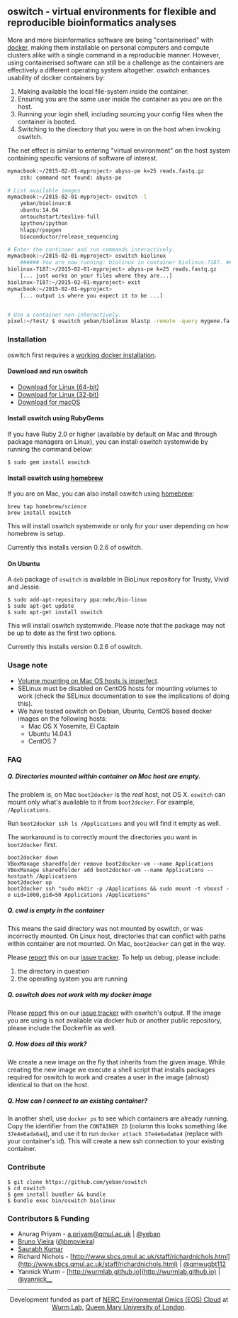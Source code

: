 ## oswitch - virtual environments for flexible and reproducible bioinformatics analyses

More and more bioinformatics software are being "containerised" with [docker](http://docker.io/), making them installable on personal computers and compute clusters alike with a single command in a reproducible manner. However, using containerised software can still be a challenge as the containers are effectively a different operating system altogether.
oswitch enhances usability of docker containers by:

1. Making available the local file-system inside the container.
2. Ensuring you are the same user inside the container as you
   are on the host.
3. Running your login shell, including sourcing your config
   files when the container is booted.
4. Switching to the directory that you were in on the host
   when invoking oswitch.

The net effect is similar to entering "virtual environment"
on the host system containing specific versions of software
of interest.

```bash
mymacbook:~/2015-02-01-myproject> abyss-pe k=25 reads.fastq.gz
    zsh: command not found: abyss-pe

# List available images.
mymacbook:~/2015-02-01-myproject> oswitch -l
    yeban/biolinux:8
    ubuntu:14.04
    ontouchstart/texlive-full
    ipython/ipython
    hlapp/rpopgen
    bioconductor/release_sequencing

# Enter the continaer and run commands interactively.
mymacbook:~/2015-02-01-myproject> oswitch biolinux
    ###### You are now running: biolinux in container biolinux-7187. ######
biolinux-7187:~/2015-02-01-myproject> abyss-pe k=25 reads.fastq.gz
    [... just works on your files where they are...]
biolinux-7187:~/2015-02-01-myproject> exit
mymacbook:~/2015-02-01-myproject>
    [... output is where you expect it to be ...]


# Use a container non-interactively.
pixel:~/test/ $ oswitch yeban/biolinux blastp -remote -query mygene.fa -db nr > mygene_blastp_nr.txt
```

### Installation

oswitch first requires a [working docker installation](https://github.com/wurmlab/Dockerfiles).

#### Download and run oswitch
* [Download for Linux (64-bit)](https://github.com/wurmlab/oswitch/releases/download/v0.2.7/oswitch-0.2.7-linux-x86_64.tar.gz)
* [Download for Linux (32-bit)](https://github.com/wurmlab/oswitch/releases/download/v0.2.7/oswitch-0.2.7-linux-x86.tar.gz)
* [Download for macOS](https://github.com/wurmlab/oswitch/releases/download/v0.2.7/oswitch-0.2.7-osx.tar.gz)

#### Install oswitch using RubyGems
If you have Ruby 2.0 or higher (available by default on Mac and through package
managers on Linux), you can install oswitch systemwide by running the command
below:

    $ sudo gem install oswitch

#### Install oswitch using [homebrew](http://brew.sh/)
If you are on Mac, you can also install oswitch using [homebrew](http://brew.sh/):

    brew tap homebrew/science
    brew install oswitch

This will install oswitch systemwide or only for your user depending on how
homebrew is setup.

Currently this installs version 0.2.6 of oswitch.

#### On Ubuntu
A `deb` package of `oswitch` is available in BioLinux repository for Trusty,
Vivid and Jessie.

    $ sudo add-apt-repository ppa:nebc/bio-linux
    $ sudo apt-get update
    $ sudo apt-get install oswitch

This will install oswitch systemwide. Please note that the package may not
be up to date as the first two options.

Currently this installs version 0.2.6 of oswitch.

### Usage note

* [Volume mounting on Mac OS hosts is imperfect](#q-directories-mounted-within-container-on-mac-host-are-empty).
* SELinux must be disabled on CentOS hosts for mounting volumes to work (check
  the SELinux documentation to see the implications of doing this).
* We have tested oswitch on Debian, Ubuntu, CentOS based docker images on the
  following hosts:
  * Mac OS X Yosemite, El Captain
  * Ubuntu 14.04.1
  * CentOS 7

### FAQ

##### Q. Directories mounted within container on Mac host are empty.
The problem is, on Mac `boot2docker` is the _real_ host, not OS X. `oswitch`
can mount only what's available to it from `boot2docker`. For example,
`/Applications`.

Run `boot2docker ssh ls /Applications` and you will find it empty as well.

The workaround is to correctly mount the directories you want in `boot2docker`
first.

```
boot2docker down
VBoxManage sharedfolder remove boot2docker-vm --name Applications
VBoxManage sharedfolder add boot2docker-vm --name Applications --hostpath /Applications
boot2docker up
boot2docker ssh "sudo mkdir -p /Applications && sudo mount -t vboxsf -o uid=1000,gid=50 Applications /Applications"
```

##### Q. cwd is empty in the container
This means the said directory was not mounted by oswitch, or was incorrectly
mounted. On Linux host, directories that can conflict with paths within
container are not mounted. On Mac, `boot2docker` can get in the way.

Please [report](https://github.com/yeban/oswitch/issues/new) this on our [issue
tracker](https://github.com/yeban/oswitch/issues). To help us debug, please
include:

1. the directory in question
2. the operating system you are running

##### Q. oswitch does not work with my docker image
Please [report](https://github.com/yeban/oswitch/issues/new) this on our [issue
tracker](https://github.com/yeban/oswitch/issues) with oswitch's output. If the
image you are using is not available via docker hub or another public
repository, please include the Dockerfile as well.

##### Q. How does all this work?
We create a new image on the fly that inherits from the given image. While creating
the new image we execute a shell script that installs packages required for
oswitch to work and creates a user in the image (almost) identical to that on the host.

##### Q. How can I connect to an existing container?
In another shell, use `docker ps` to see which containers are already running. Copy the identifier from the `CONTAINER ID` (column this looks something like `37e4e6ada6a4`), and use it to run `docker attach 37e4e6ada6a4` (replace with your container's id). This will create a new ssh connection to your existing container.

### Contribute

    $ git clone https://github.com/yeban/oswitch
    $ cd oswitch
    $ gem install bundler && bundle
    $ bundle exec bin/oswitch biolinux

### Contributors & Funding

* Anurag Priyam - [a.priyam@qmul.ac.uk](mailto:a.priyam@qmul.ac.uk) | [@yeban](//twitter.com/yeban)
* [Bruno Vieira](https://github.com/bmpvieira) ([@bmpvieira](//twitter.com/bmpvieira))
* [Saurabh Kumar](https://github.com/sa1)
* Richard Nichols - [http://www.sbcs.qmul.ac.uk/staff/richardnichols.html](http://www.sbcs.qmul.ac.uk/staff/richardnichols.html) | [@qmwugbt112](//twitter.com/qmwugbt112)
* Yannick Wurm  - [http://wurmlab.github.io](http://wurmlab.github.io) | [@yannick__](//twitter.com/yannick__)

---

<p align="center">
  Development funded as part of 
  <a href="http://environmentalomics.org/portfolio/big-data-infrastructure/">NERC Environmental Omics (EOS) Cloud</a> at<br/>
  <a href="http://wurmlab.github.io/">Wurm Lab</a>,
  <a href="http://sbcs.mul.ac.uk/">Queen Mary University of London</a>.
</p>
